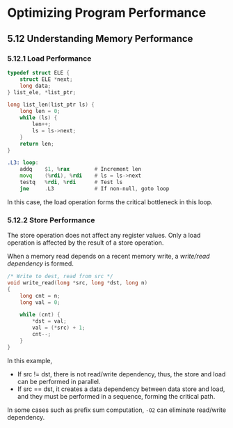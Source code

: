 # Optimizing Program Performance 
## 5.12 Understanding Memory Performance

### 5.12.1 Load Performance
```c
typedef struct ELE {
    struct ELE *next;
    long data;
} list_ele, *list_ptr;

long list_len(list_ptr ls) {
    long len = 0;
    while (ls) {
        len++;
        ls = ls->next;
    }
    return len;
}
```

```asm
.L3: loop:
    addq    $1, %rax        # Increment len
    movq    (%rdi), %rdi    # ls = ls->next
    testq   %rdi, %rdi      # Test ls
    jne     .L3             # If non-null, goto loop
```
In this case, the load operation forms the critical bottleneck in this loop.

### 5.12.2 Store Performance

The store operation does not affect any register values. Only a load operation is affected by the result of a store operation.

When a memory read depends on a recent memory write, a *write/read dependency* is formed.

```c
/* Write to dest, read from src */
void write_read(long *src, long *dst, long n)
{
    long cnt = n;
    long val = 0;

    while (cnt) {
        *dst = val;
        val = (*src) + 1;
        cnt--;
    }
}
```

In this example,
+ If src != dst, there is not read/write dependency, thus, the store and load can be performed in parallel.
+ If src == dst, it creates a data dependency between data store and load, and they must be performed in a sequence, forming the critical path.

In some cases such as prefix sum computation, `-O2` can eliminate read/write dependency.